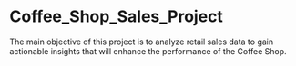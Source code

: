 # Coffee_Shop_Sales_Project
The main objective of this project is to analyze retail sales data to gain actionable insights that will enhance the performance of the Coffee Shop.
